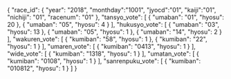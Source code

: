 {
    "race_id": {
        "year": "2018",
        "monthday":"1001",
        "jyocd":"01",
        "kaiji":"01",
        "nichiji": "01",
        "racenum": "01"
    },
    "tansyo_vote": [
        { "umaban": "01", "hyosu": 20 },
        { "umaban": "05",  "hyosu": 4 }
    ],
    "hukusyo_vote": [
        { "umaban": "03",  "hyosu": 13 },
        { "umaban": "05",  "hyosu": 1 },
        { "umaban": "14",  "hyosu": 2 }
    ],
    "wakuren_vote": [
        { "kumiban": "58",  "hyosu": 1 },
        { "kumiban": "22",  "hyosu": 1 }
    ],
    "umaren_vote": [
        { "kumiban": "0413",  "hyosu": 1 }
    ],
    "wide_vote": [
        { "kumiban": "1318",  "hyosu": 1 }
    ],
    "umatan_vote": [
        { "kumiban": "0108",  "hyosu": 1 }
    ],
    "sanrenpuku_vote": [
        { "kumiban": "010812",  "hyosu": 1 }
    ]
}

